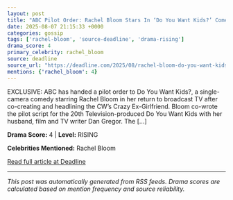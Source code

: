 ```yaml
---
layout: post
title: "ABC Pilot Order: Rachel Bloom Stars In ‘Do You Want Kids?’ Comedy She Co-Wrote With Dan Gregor"
date: 2025-08-07 21:15:33 +0000
categories: gossip
tags: ['rachel-bloom', 'source-deadline', 'drama-rising']
drama_score: 4
primary_celebrity: rachel_bloom
source: deadline
source_url: "https://deadline.com/2025/08/rachel-bloom-do-you-want-kids-abc-pilot-dan-gregor-levitan-1236481513/"
mentions: {'rachel_bloom': 4}
---
```


EXCLUSIVE: ABC has handed a pilot order to Do You Want Kids?, a single-camera comedy starring Rachel Bloom in her return to broadcast TV after co-creating and headlining the CW&#8217;s Crazy Ex-Girlfriend. Bloom co-wrote the pilot script for the 20th Television-produced Do You Want Kids with her husband, film and TV writer Dan Gregor. The [&#8230;]

**Drama Score:** 4 | **Level:** RISING

**Celebrities Mentioned:** Rachel Bloom

[Read full article at Deadline](https://deadline.com/2025/08/rachel-bloom-do-you-want-kids-abc-pilot-dan-gregor-levitan-1236481513/)

---
*This post was automatically generated from RSS feeds. Drama scores are calculated based on mention frequency and source reliability.*
